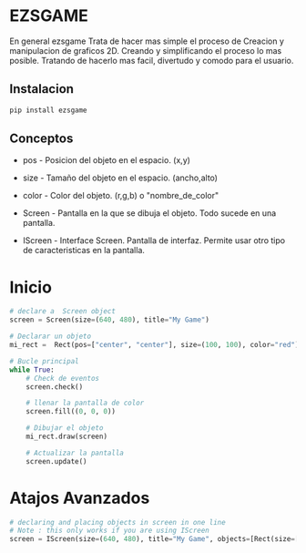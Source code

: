# EZSGAME
En general ezsgame Trata de hacer mas simple el proceso de Creacion y manipulacion de graficos 2D. Creando y simplificando el proceso lo mas posible. Tratando de hacerlo mas facil, divertudo y comodo para el usuario.

## Instalacion
```bash
pip install ezsgame
```

## Conceptos 
- pos - Posicion del objeto en el espacio.  (x,y)

- size - Tamaño del objeto en el espacio.  (ancho,alto)

- color - Color del objeto.  (r,g,b) o "nombre_de_color"

- Screen - Pantalla en la que se dibuja el objeto. Todo sucede en una pantalla.

- IScreen - Interface Screen. Pantalla de interfaz. Permite usar otro tipo de caracteristicas en la pantalla.


# Inicio

```python
# declare a  Screen object
screen = Screen(size=(640, 480), title="My Game")

# Declarar un objeto
mi_rect =  Rect(pos=["center", "center"], size=(100, 100), color="red")

# Bucle principal
while True:
    # Check de eventos
    screen.check()

    # llenar la pantalla de color
    screen.fill((0, 0, 0))

    # Dibujar el objeto
    mi_rect.draw(screen)

    # Actualizar la pantalla
    screen.update()
```


# Atajos Avanzados
```python   
# declaring and placing objects in screen in one line
# Note : this only works if you are using IScreen 
screen = IScreen(size=(640, 480), title="My Game", objects=[Rect(size=[100,100], pos=["center", "center"])]).run()
